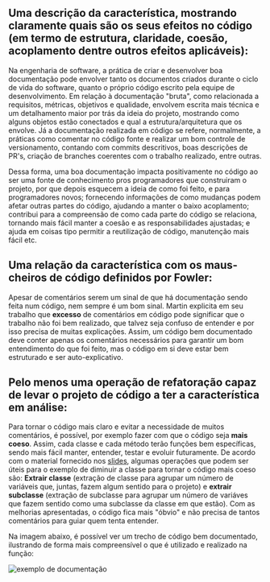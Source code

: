 ## Uma descrição da característica, mostrando claramente quais são os seus efeitos no código (em termo de estrutura, claridade, coesão, acoplamento dentre outros efeitos aplicáveis):

Na engenharia de software, a prática de criar e desenvolver boa documentação pode envolver tanto os documentos criados durante o ciclo de vida do software, quanto o próprio código escrito pela equipe de desenvolvimento. Em relação à documentação "bruta", como relacionada a requisitos, métricas, objetivos e qualidade, envolvem escrita mais técnica e um detalhamento maior por trás da ideia do projeto, mostrando como alguns objetos estão conectados e qual a estrutura/arquitetura que os envolve. Já a documentação realizada em código se refere, normalmente, a práticas como comentar no código fonte e realizar um bom controle de versionamento, contando com commits descritivos, boas descrições de PR's, criação de branches coerentes com o trabalho realizado, entre outras.

Dessa forma, uma boa documentação impacta positivamente no código ao ser uma fonte de conhecimento pros programadores que construiram o projeto, por que depois esquecem a ideia de como foi feito, e para programadores novos; fornecendo informações de como mudanças podem afetar outras partes do código, ajudando a manter o baixo acoplamento; contribui para a compreensão de como cada parte do código se relaciona, tornando mais fácil manter a coesão e as responsabilidades ajustadas; e ajuda em coisas tipo permitir a reutilização de código, manutenção mais fácil etc. 

## Uma relação da característica com os maus-cheiros de código definidos por Fowler:

Apesar de comentários serem um sinal de que há documentação sendo feita num código, nem sempre é um bom sinal. Martin explicita em seu trabalho que **excesso** de comentários em código pode significar que o trabalho não foi bem realizado, que talvez seja confuso de entender e por isso precisa de muitas explicações. Assim, um código bem documentado deve conter apenas os comentários necessários para garantir um bom entendimento do que foi feito, mas o código em si deve estar bem estruturado e ser auto-explicativo.

## Pelo menos uma operação de refatoração capaz de levar o projeto de código a ter a característica em análise:

Para tornar o código mais claro e evitar a necessidade de muitos comentários, é possível, por exemplo fazer com que o código seja **mais coeso**. Assim, cada classe e cada método terão funções bem específicas, sendo mais fácil manter, entender, testar e evoluir futuramente. De acordo com o material fornecido nos [slides](https://docs.google.com/presentation/d/1BG1DVjtOZeG-j3Fmj1cY1gz-4AW9FphX/edit?pli=1#slide=id.p9), algumas operações que podem ser úteis para o exemplo de diminuir a classe para tornar o código mais coeso são: **Extrair classe** (extração de classe para agrupar um número de variáveis que, juntas, fazem algum sentido para o projeto) e **extrair subclasse** (extração de subclasse para agrupar um número de variáves que fazem sentido como uma subclasse da classe em que estão). Com as melhorias apresentadas, o código fica mais "óbvio" e não precisa de tantos comentários para guiar quem tenta entender.

Na imagem abaixo, é possível ver um trecho de código bem documentado, ilustrando de forma mais compreensível o que é utilizado e realizado na função:

![exemplo de documentação](https://media.discordapp.net/attachments/750707734910992535/1129242785996869662/ec_mc_gs_comments_in_generated_code.png)